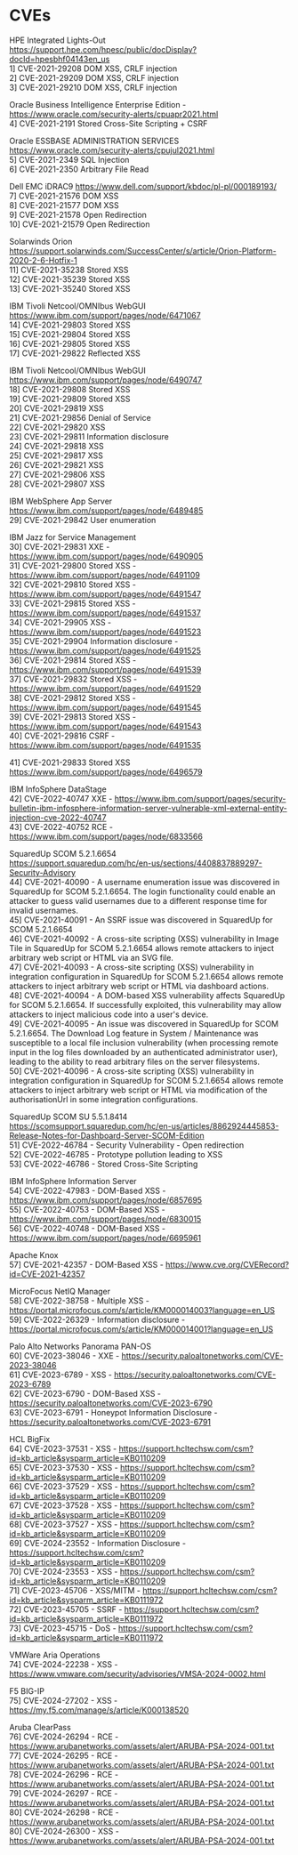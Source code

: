 # CVEs
HPE Integrated Lights-Out  https://support.hpe.com/hpesc/public/docDisplay?docId=hpesbhf04143en_us  
1] CVE-2021-29208 DOM XSS, CRLF injection  
2] CVE-2021-29209 DOM XSS, CRLF injection  
3] CVE-2021-29210 DOM XSS, CRLF injection  
  
Oracle Business Intelligence Enterprise Edition - https://www.oracle.com/security-alerts/cpuapr2021.html  
4] CVE-2021-2191 Stored Cross-Site Scripting + CSRF  
  
Oracle ESSBASE ADMINISTRATION SERVICES https://www.oracle.com/security-alerts/cpujul2021.html  
5] CVE-2021-2349 SQL Injection  
6] CVE-2021-2350 Arbitrary File Read  
  
Dell EMC iDRAC9 https://www.dell.com/support/kbdoc/pl-pl/000189193/  
7] CVE-2021-21576 DOM XSS  
8] CVE-2021-21577 DOM XSS  
9] CVE-2021-21578 Open Redirection  
10] CVE-2021-21579 Open Redirection  
  
Solarwinds Orion https://support.solarwinds.com/SuccessCenter/s/article/Orion-Platform-2020-2-6-Hotfix-1  
11] CVE-2021-35238 Stored XSS  
12] CVE-2021-35239 Stored XSS  
13] CVE-2021-35240 Stored XSS  
  
IBM Tivoli Netcool/OMNIbus WebGUI https://www.ibm.com/support/pages/node/6471067  
14] CVE-2021-29803 Stored XSS  
15] CVE-2021-29804 Stored XSS  
16] CVE-2021-29805 Stored XSS  
17] CVE-2021-29822 Reflected XSS  
  
IBM Tivoli Netcool/OMNIbus WebGUI https://www.ibm.com/support/pages/node/6490747  
18] CVE-2021-29808 Stored XSS  
19] CVE-2021-29809 Stored XSS  
20] CVE-2021-29819 XSS  
21] CVE-2021-29856 Denial of Service  
22] CVE-2021-29820 XSS  
23] CVE-2021-29811 Information disclosure  
24] CVE-2021-29818 XSS  
25] CVE-2021-29817 XSS  
26] CVE-2021-29821 XSS  
27] CVE-2021-29806 XSS  
28] CVE-2021-29807 XSS  
  
IBM WebSphere App Server https://www.ibm.com/support/pages/node/6489485  
29] CVE-2021-29842 User enumeration  
  
IBM Jazz for Service Management  
30] CVE-2021-29831 XXE - https://www.ibm.com/support/pages/node/6490905  
31] CVE-2021-29800 Stored XSS - https://www.ibm.com/support/pages/node/6491109  
32] CVE-2021-29810 Stored XSS - https://www.ibm.com/support/pages/node/6491547  
33] CVE-2021-29815 Stored XSS - https://www.ibm.com/support/pages/node/6491537  
34] CVE-2021-29905 XSS - https://www.ibm.com/support/pages/node/6491523  
35] CVE-2021-29904 Information disclosure - https://www.ibm.com/support/pages/node/6491525  
36] CVE-2021-29814 Stored XSS - https://www.ibm.com/support/pages/node/6491539  
37] CVE-2021-29832 Stored XSS - https://www.ibm.com/support/pages/node/6491529  
38] CVE-2021-29812 Stored XSS - https://www.ibm.com/support/pages/node/6491545  
39] CVE-2021-29813 Stored XSS - https://www.ibm.com/support/pages/node/6491543  
40] CVE-2021-29816 CSRF - https://www.ibm.com/support/pages/node/6491535  
  
41] CVE-2021-29833 Stored XSS https://www.ibm.com/support/pages/node/6496579  
  
IBM InfoSphere DataStage  
42] CVE-2022-40747 XXE - https://www.ibm.com/support/pages/security-bulletin-ibm-infosphere-information-server-vulnerable-xml-external-entity-injection-cve-2022-40747  
43] CVE-2022-40752 RCE - https://www.ibm.com/support/pages/node/6833566  
  
SquaredUp SCOM 5.2.1.6654  
https://support.squaredup.com/hc/en-us/sections/4408837889297-Security-Advisory  
44] CVE-2021-40090 - A username enumeration issue was discovered in SquaredUp for SCOM 5.2.1.6654. The login functionality could enable an attacker to guess valid usernames due to a different response time for invalid usernames.  
45] CVE-2021-40091 - An SSRF issue was discovered in SquaredUp for SCOM 5.2.1.6654  
46] CVE-2021-40092 - A cross-site scripting (XSS) vulnerability in Image Tile in SquaredUp for SCOM 5.2.1.6654 allows remote attackers to inject arbitrary web script or HTML via an SVG file.  
47] CVE-2021-40093 - A cross-site scripting (XSS) vulnerability in integration configuration in SquaredUp for SCOM 5.2.1.6654 allows remote attackers to inject arbitrary web script or HTML via dashboard actions.  
48] CVE-2021-40094 - A DOM-based XSS vulnerability affects SquaredUp for SCOM 5.2.1.6654. If successfully exploited, this vulnerability may allow attackers to inject malicious code into a user's device.  
49] CVE-2021-40095 - An issue was discovered in SquaredUp for SCOM 5.2.1.6654. The Download Log feature in System / Maintenance was susceptible to a local file inclusion vulnerability (when processing remote input in the log files downloaded by an authenticated administrator user), leading to the ability to read arbitrary files on the server filesystems.  
50] CVE-2021-40096 - A cross-site scripting (XSS) vulnerability in integration configuration in SquaredUp for SCOM 5.2.1.6654 allows remote attackers to inject arbitrary web script or HTML via modification of the authorisationUrl in some integration configurations.  
  
SquaredUp SCOM SU 5.5.1.8414  
https://scomsupport.squaredup.com/hc/en-us/articles/8862924445853-Release-Notes-for-Dashboard-Server-SCOM-Edition  
51] CVE-2022-46784 - Security Vulnerability - Open redirection  
52] CVE-2022-46785 - Prototype pollution leading to XSS  
53] CVE-2022-46786 - Stored Cross-Site Scripting  
  
IBM InfoSphere Information Server  
54] CVE-2022-47983 - DOM-Based XSS - https://www.ibm.com/support/pages/node/6857695  
55] CVE-2022-40753 - DOM-Based XSS - https://www.ibm.com/support/pages/node/6830015  
56] CVE-2022-40748 - DOM-Based XSS - https://www.ibm.com/support/pages/node/6695961  
  
Apache Knox  
57] CVE-2021-42357 - DOM-Based XSS - https://www.cve.org/CVERecord?id=CVE-2021-42357  
  
MicroFocus NetIQ Manager  
58] CVE-2022-38758 - Multiple XSS - https://portal.microfocus.com/s/article/KM000014003?language=en_US  
59] CVE-2022-26329 - Information disclosure - https://portal.microfocus.com/s/article/KM000014001?language=en_US  

Palo Alto Networks Panorama PAN-OS  
60] CVE-2023-38046 - XXE - https://security.paloaltonetworks.com/CVE-2023-38046  
61] CVE-2023-6789 - XSS - https://security.paloaltonetworks.com/CVE-2023-6789  
62] CVE-2023-6790 - DOM-Based XSS - https://security.paloaltonetworks.com/CVE-2023-6790  
63] CVE-2023-6791 - Honeypot Information Disclosure - https://security.paloaltonetworks.com/CVE-2023-6791  

HCL BigFix  
64] CVE-2023-37531 - XSS - https://support.hcltechsw.com/csm?id=kb_article&sysparm_article=KB0110209  
65] CVE-2023-37530 - XSS - https://support.hcltechsw.com/csm?id=kb_article&sysparm_article=KB0110209  
66] CVE-2023-37529 - XSS - https://support.hcltechsw.com/csm?id=kb_article&sysparm_article=KB0110209  
67] CVE-2023-37528 - XSS - https://support.hcltechsw.com/csm?id=kb_article&sysparm_article=KB0110209  
68] CVE-2023-37527 - XSS - https://support.hcltechsw.com/csm?id=kb_article&sysparm_article=KB0110209  
69] CVE-2024-23552 - Information Disclosure - https://support.hcltechsw.com/csm?id=kb_article&sysparm_article=KB0110209  
70] CVE-2024-23553 - XSS - https://support.hcltechsw.com/csm?id=kb_article&sysparm_article=KB0110209  
71] CVE-2023-45706 - XSS/MITM - https://support.hcltechsw.com/csm?id=kb_article&sysparm_article=KB0111972  
72] CVE-2023-45705 - SSRF - https://support.hcltechsw.com/csm?id=kb_article&sysparm_article=KB0111972  
73] CVE-2023-45715 - DoS - https://support.hcltechsw.com/csm?id=kb_article&sysparm_article=KB0111972  

VMWare Aria Operations  
74] CVE-2024-22238 - XSS - https://www.vmware.com/security/advisories/VMSA-2024-0002.html  

F5 BIG-IP  
75] CVE-2024-27202 - XSS - https://my.f5.com/manage/s/article/K000138520  

Aruba ClearPass  
76] CVE-2024-26294 - RCE - https://www.arubanetworks.com/assets/alert/ARUBA-PSA-2024-001.txt  
77] CVE-2024-26295 - RCE - https://www.arubanetworks.com/assets/alert/ARUBA-PSA-2024-001.txt  
78] CVE-2024-26296 - RCE - https://www.arubanetworks.com/assets/alert/ARUBA-PSA-2024-001.txt  
79] CVE-2024-26297 - RCE - https://www.arubanetworks.com/assets/alert/ARUBA-PSA-2024-001.txt  
80] CVE-2024-26298 - RCE - https://www.arubanetworks.com/assets/alert/ARUBA-PSA-2024-001.txt  
80] CVE-2024-26300 - XSS - https://www.arubanetworks.com/assets/alert/ARUBA-PSA-2024-001.txt  
